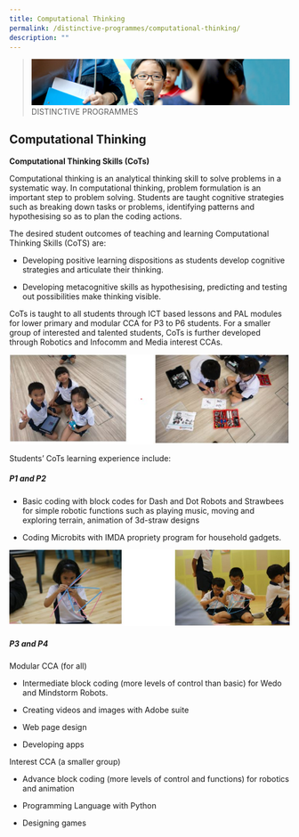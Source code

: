 ```yaml
---
title: Computational Thinking
permalink: /distinctive-programmes/computational-thinking/
description: ""
---
```

>![](/images/Distinctive%20Programmes/distinctive-programme_02.jpg)
>DISTINCTIVE PROGRAMMES

## Computational Thinking


**Computational Thinking Skills (CoTs)**

  

Computational thinking is an analytical thinking skill to solve problems in a systematic way. In computational thinking, problem formulation is an important step to problem solving. Students are taught cognitive strategies such as breaking down tasks or problems, identifying patterns and hypothesising so as to plan the coding actions.

  

The desired student outcomes of teaching and learning Computational Thinking Skills (CoTS) are:

  

*   Developing positive learning dispositions as students develop cognitive strategies and articulate their thinking.

*   Developing metacognitive skills as hypothesising, predicting and testing out possibilities make thinking visible.

  

CoTs is taught to all students through ICT based lessons and PAL modules for lower primary and modular CCA for P3 to P6 students. For a smaller group of interested and talented students, CoTs is further developed through Robotics and Infocomm and Media interest CCAs.

![](/images/Distinctive%20Programmes/Com%20Thinking%201.jpg)

Students’ CoTs learning experience include:  

  

##### P1 and P2

*   Basic coding with block codes for Dash and Dot Robots and Strawbees for simple robotic functions such as playing music, moving and exploring terrain, animation of 3d-straw designs

*   Coding Microbits with IMDA propriety program for household gadgets.

![](/images/Distinctive%20Programmes/Com%20Thinking%202.jpg)



##### P3 and P4

Modular CCA (for all)  

*   Intermediate block coding (more levels of control than basic) for Wedo and Mindstorm Robots.

*   Creating videos and images with Adobe suite

*   Web page design

*   Developing apps

  

Interest CCA (a smaller group)

*   Advance block coding (more levels of control and functions) for robotics and animation

*   Programming Language with Python

*   Designing games